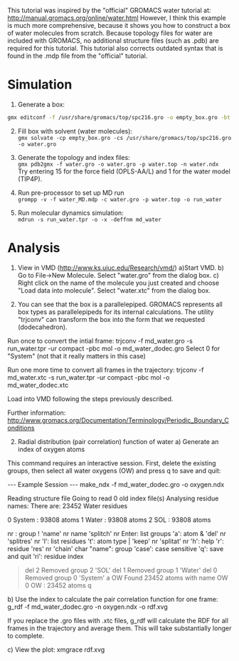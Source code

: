 This tutorial was inspired by the "official" GROMACS water tutorial at:
http://manual.gromacs.org/online/water.html
However, I think this example is much more comprehensive, because it shows you how to construct a box of water molecules from scratch. Because topology files for water are included with GROMACS, no additional structure files (such as .pdb) are required for this tutorial. This tutorial also corrects outdated syntax that is found in the .mdp file from the "official" tutorial.

# Simulation  

1. Generate a box: 
```bash
gmx editconf -f /usr/share/gromacs/top/spc216.gro -o empty_box.gro -bt dodecahedron -box 10
```

2. Fill box with solvent (water molecules):  
`gmx solvate -cp empty_box.gro -cs /usr/share/gromacs/top/spc216.gro -o water.gro`

3. Generate the topology and index files:  
`gmx pdb2gmx -f water.gro -o water.gro -p water.top -n water.ndx`  
Try entering 15 for the force field (OPLS-AA/L) and 1 for the water model (TIP4P).

4. Run pre-processor to set up MD run    
`grompp -v -f water_MD.mdp -c water.gro -p water.top -o run_water`

5. Run molecular dynamics simulation:  
`mdrun -s run_water.tpr -o -x -deffnm md_water`

# Analysis

1. View in VMD (http://www.ks.uiuc.edu/Research/vmd/)
a)Start VMD.
b) Go to File->New Molecule.  Select "water.gro" from the dialog box.
c) Right click on the name of the molecule you just created and choose "Load data into molecule".
Select "water.xtc" from the dialog box.

2. You can see that the box is a parallelepiped. GROMACS represents all box types as parallelepipeds for its internal calculations.  The utility "trjconv" can transform the box into the form that we requested (dodecahedron). 

Run once to convert the intial frame:
trjconv -f md_water.gro -s run_water.tpr -ur compact -pbc mol -o md_water_dodec.gro
Select 0 for "System" (not that it really matters in this case)

Run one more time to convert all frames in the trajectory:
trjconv -f md_water.xtc -s run_water.tpr -ur compact -pbc mol -o md_water_dodec.xtc

Load into VMD following the steps previously described.

Further information:
http://www.gromacs.org/Documentation/Terminology/Periodic_Boundary_Conditions

2. Radial distribution (pair correlation) function of water
a) Generate an index of oxygen atoms

This command requires an interactive session. First, delete the existing groups, then select all water oxygens (OW) and press q to save and quit:

--- Example Session ---
make_ndx -f md_water_dodec.gro -o oxygen.ndx

Reading structure file
Going to read 0 old index file(s)
Analysing residue names:
There are: 23452      Water residues

  0 System              : 93808 atoms
  1 Water               : 93808 atoms
  2 SOL                 : 93808 atoms

 nr : group       !   'name' nr name   'splitch' nr    Enter: list groups
 'a': atom        &   'del' nr         'splitres' nr   'l': list residues
 't': atom type   |   'keep' nr        'splitat' nr    'h': help
 'r': residue         'res' nr         'chain' char
 "name": group        'case': case sensitive           'q': save and quit
 'ri': residue index

> del 2
Removed group 2 'SOL'
> del 1
Removed group 1 'Water'
> del 0
Removed group 0 'System'
> a OW
Found 23452 atoms with name OW
  0 OW                  : 23452 atoms
> q

b) Use the index to calculate the pair correlation function for one frame:
g_rdf -f md_water_dodec.gro -n oxygen.ndx -o rdf.xvg

If you replace the .gro files with .xtc files, g_rdf will calculate the RDF for all frames in the trajectory and average them.  This will take substantially longer to complete.

c) View the plot:
xmgrace rdf.xvg 


